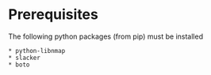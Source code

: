 
# Prerequisites #

The following python packages (from pip) must be installed

    * python-libnmap
    * slacker
    * boto

